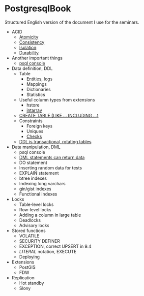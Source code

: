 # PostgresqlBook

Structured English version of the document I use for the seminars.

- ACID
    - [Atomicity](/acid/atomicity.md)
    - [Consistency](/acid/consistency.md)
    - [Isolation](/acid/isolation.md)
    - [Durability](/acid/durability.md)
- Another important things
    - [psql console](/important/psql.md)
- Data definition, DDL
    - Table
        - [Entities, logs](/ddl/tables/entities.md)
        - Mappings
        - Dictionaries
        - Statistics
    - Useful column types from extensions
        - hstore
        - [intarray](/ddl/types/intarray.md)
    - [CREATE TABLE (LIKE ... INCLUDING ...)](/ddl/create_table_like.md)
    - Constraints
        - Foreign keys
        - Uniques
        - [Checks](/ddl/constraints/checks.md)
    - [DDL is transactional, rotating tables](/ddl/transactional.md)
- Data manipulation, DML
    - psql console
    - [DML statements can return data](/dml/returning.md)
    - DO statement
    - Inserting random data for tests
    - EXPLAIN statement
    - btree indexes
    - Indexing long varchars
    - gin/gist indexes
    - Functional indexes
- Locks
    - Table-level locks
    - Row-level locks
    - Adding a column in large table
    - Deadlocks
    - Advisory locks
- Stored functions
    - VOLATILE
    - SECURITY DEFINER
    - EXCEPTION, correct UPSERT in 9.4
    - $LITERAL$ notation, EXECUTE
    - Deploying
- Extensions
    - PostGIS
    - FDW
- Replication
    - Hot standby
    - Slony
